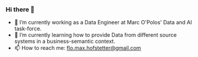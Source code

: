 ### Hi there 👋

- 🔭 I’m currently working as a Data Engineer at Marc O'Polos' Data and AI task-force.
- 🌱 I’m currently learning how to provide Data from different source systems in a business-semantic context.
- 📫 How to reach me: flo.max.hofstetter@gmail.com
